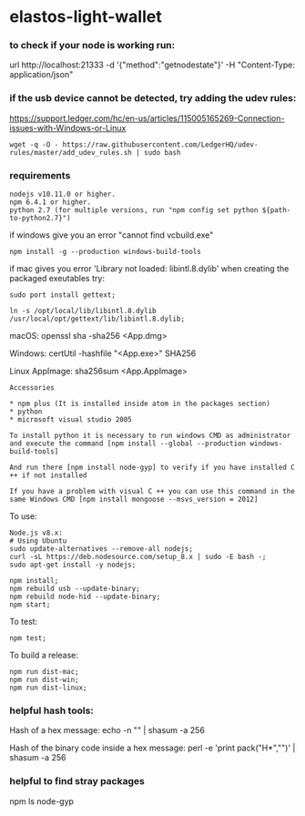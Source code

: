 # elastos-light-wallet

### to check if your node is working run:

url http://localhost:21333 -d '{"method":"getnodestate"}' -H "Content-Type: application/json"

### if the usb device cannot be detected, try adding the udev rules:
https://support.ledger.com/hc/en-us/articles/115005165269-Connection-issues-with-Windows-or-Linux

```
wget -q -O - https://raw.githubusercontent.com/LedgerHQ/udev-rules/master/add_udev_rules.sh | sudo bash
```


### requirements

```
nodejs v10.11.0 or higher.
npm 6.4.1 or higher.
python 2.7 (for multiple versions, run "npm config set python ${path-to-python2.7}")
```

if windows give you an error "cannot find vcbuild.exe"

```
npm install -g --production windows-build-tools
```

if mac gives you error 'Library not loaded: libintl.8.dylib' when creating the packaged exeutables try:

```
sudo port install gettext;

ln -s /opt/local/lib/libintl.8.dylib /usr/local/opt/gettext/lib/libintl.8.dylib;
```

macOS:
openssl sha -sha256 <App.dmg>

Windows:
certUtil -hashfile "<App.exe>" SHA256

Linux AppImage:
sha256sum <App.AppImage>


```
Accessories

* npm plus (It is installed inside atom in the packages section)
* python
* microsoft visual studio 2005

To install python it is necessary to run windows CMD as administrator and execute the command [npm install --global --production windows-build-tools]

And run there [npm install node-gyp] to verify if you have installed C ++ if not installed

If you have a problem with visual C ++ you can use this command in the same Windows CMD [npm install mongoose --msvs_version = 2012]
```

To use:
```
Node.js v8.x:
# Using Ubuntu
sudo update-alternatives --remove-all nodejs;
curl -sL https://deb.nodesource.com/setup_8.x | sudo -E bash -;
sudo apt-get install -y nodejs;

npm install;
npm rebuild usb --update-binary;
npm rebuild node-hid --update-binary;
npm start;
```

To test:
```
npm test;
```

To build a release:
```
npm run dist-mac;
npm run dist-win;
npm run dist-linux;
```

### helpful hash tools:
Hash of a hex message:
echo -n "<hex>" | shasum -a 256

Hash of the binary code inside a hex message:
perl -e 'print pack("H*","<hex>")' | shasum -a 256

### helpful to find stray packages

npm ls node-gyp
